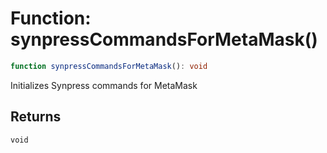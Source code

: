 # Function: synpressCommandsForMetaMask()

```ts
function synpressCommandsForMetaMask(): void
```

Initializes Synpress commands for MetaMask

## Returns

`void`
